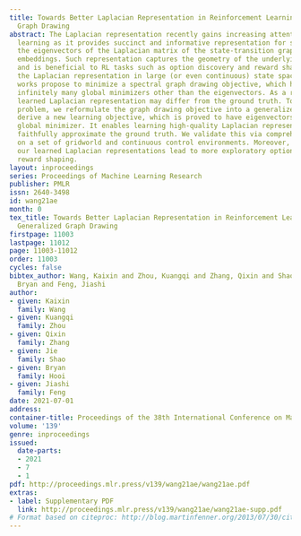 ```yaml
---
title: Towards Better Laplacian Representation in Reinforcement Learning with Generalized
  Graph Drawing
abstract: The Laplacian representation recently gains increasing attention for reinforcement
  learning as it provides succinct and informative representation for states, by taking
  the eigenvectors of the Laplacian matrix of the state-transition graph as state
  embeddings. Such representation captures the geometry of the underlying state space
  and is beneficial to RL tasks such as option discovery and reward shaping. To approximate
  the Laplacian representation in large (or even continuous) state spaces, recent
  works propose to minimize a spectral graph drawing objective, which however has
  infinitely many global minimizers other than the eigenvectors. As a result, their
  learned Laplacian representation may differ from the ground truth. To solve this
  problem, we reformulate the graph drawing objective into a generalized form and
  derive a new learning objective, which is proved to have eigenvectors as its unique
  global minimizer. It enables learning high-quality Laplacian representations that
  faithfully approximate the ground truth. We validate this via comprehensive experiments
  on a set of gridworld and continuous control environments. Moreover, we show that
  our learned Laplacian representations lead to more exploratory options and better
  reward shaping.
layout: inproceedings
series: Proceedings of Machine Learning Research
publisher: PMLR
issn: 2640-3498
id: wang21ae
month: 0
tex_title: Towards Better Laplacian Representation in Reinforcement Learning with
  Generalized Graph Drawing
firstpage: 11003
lastpage: 11012
page: 11003-11012
order: 11003
cycles: false
bibtex_author: Wang, Kaixin and Zhou, Kuangqi and Zhang, Qixin and Shao, Jie and Hooi,
  Bryan and Feng, Jiashi
author:
- given: Kaixin
  family: Wang
- given: Kuangqi
  family: Zhou
- given: Qixin
  family: Zhang
- given: Jie
  family: Shao
- given: Bryan
  family: Hooi
- given: Jiashi
  family: Feng
date: 2021-07-01
address:
container-title: Proceedings of the 38th International Conference on Machine Learning
volume: '139'
genre: inproceedings
issued:
  date-parts:
  - 2021
  - 7
  - 1
pdf: http://proceedings.mlr.press/v139/wang21ae/wang21ae.pdf
extras:
- label: Supplementary PDF
  link: http://proceedings.mlr.press/v139/wang21ae/wang21ae-supp.pdf
# Format based on citeproc: http://blog.martinfenner.org/2013/07/30/citeproc-yaml-for-bibliographies/
---
```

